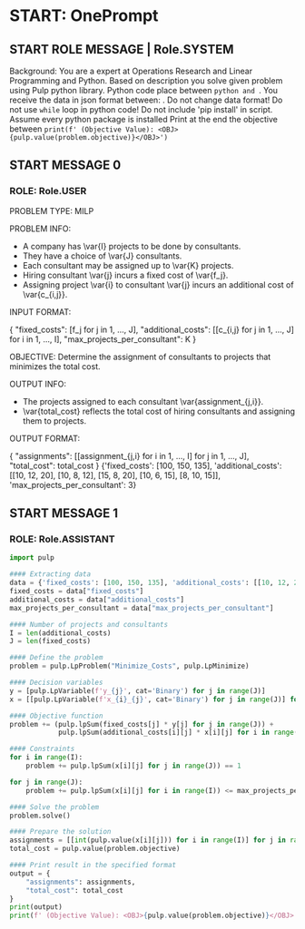 # START: OnePrompt 
## START ROLE MESSAGE | Role.SYSTEM 
Background: You are a expert at Operations Research and Linear Programming and Python. Based on description you solve given problem using Pulp python library. Python code place between ```python and ```. You receive the data in json format between: <DATA></DATA>. Do not change data format! Do not use `while` loop in python code! Do not include 'pip install' in script. Assume every python package is installed Print at the end the objective between <OBJ></OBJ> `print(f' (Objective Value): <OBJ>{pulp.value(problem.objective)}</OBJ>')`  
## START MESSAGE 0 
### ROLE: Role.USER
<DESCRIPTION>
PROBLEM TYPE: MILP

PROBLEM INFO:

- A company has \var{I} projects to be done by consultants.
- They have a choice of \var{J} consultants.
- Each consultant may be assigned up to \var{K} projects. 
- Hiring consultant \var{j} incurs a fixed cost of \var{f_j}.
- Assigning project \var{i} to consultant \var{j} incurs an additional cost of \var{c_{i,j}}.

INPUT FORMAT: 

{
    "fixed_costs": [f_j for j in 1, ..., J],
    "additional_costs": [[c_{i,j} for j in 1, ..., J] for i in 1, ..., I],
    "max_projects_per_consultant": K
}

OBJECTIVE: Determine the assignment of consultants to projects that minimizes the total cost.

OUTPUT INFO:

- The projects assigned to each consultant \var{assignment_{j,i}}.
- \var{total_cost} reflects the total cost of hiring consultants and assigning them to projects.

OUTPUT FORMAT:

{
    "assignments": [[assignment_{j,i} for i in 1, ..., I] for j in 1, ..., J],
    "total_cost": total_cost
}
</DESCRIPTION>
<DATA>
{'fixed_costs': [100, 150, 135], 'additional_costs': [[10, 12, 20], [10, 8, 12], [15, 8, 20], [10, 6, 15], [8, 10, 15]], 'max_projects_per_consultant': 3}</DATA>


## START MESSAGE 1 
### ROLE: Role.ASSISTANT
```python
import pulp

#### Extracting data
data = {'fixed_costs': [100, 150, 135], 'additional_costs': [[10, 12, 20], [10, 8, 12], [15, 8, 20], [10, 6, 15], [8, 10, 15]], 'max_projects_per_consultant': 3}
fixed_costs = data["fixed_costs"]
additional_costs = data["additional_costs"]
max_projects_per_consultant = data["max_projects_per_consultant"]

#### Number of projects and consultants
I = len(additional_costs)
J = len(fixed_costs)

#### Define the problem
problem = pulp.LpProblem("Minimize_Costs", pulp.LpMinimize)

#### Decision variables
y = [pulp.LpVariable(f'y_{j}', cat='Binary') for j in range(J)]
x = [[pulp.LpVariable(f'x_{i}_{j}', cat='Binary') for j in range(J)] for i in range(I)]

#### Objective function
problem += (pulp.lpSum(fixed_costs[j] * y[j] for j in range(J)) +
            pulp.lpSum(additional_costs[i][j] * x[i][j] for i in range(I) for j in range(J)))

#### Constraints
for i in range(I):
    problem += pulp.lpSum(x[i][j] for j in range(J)) == 1

for j in range(J):
    problem += pulp.lpSum(x[i][j] for i in range(I)) <= max_projects_per_consultant * y[j]

#### Solve the problem
problem.solve()

#### Prepare the solution
assignments = [[int(pulp.value(x[i][j])) for i in range(I)] for j in range(J)]
total_cost = pulp.value(problem.objective)

#### Print result in the specified format
output = {
    "assignments": assignments,
    "total_cost": total_cost
}
print(output)
print(f' (Objective Value): <OBJ>{pulp.value(problem.objective)}</OBJ>')
```

